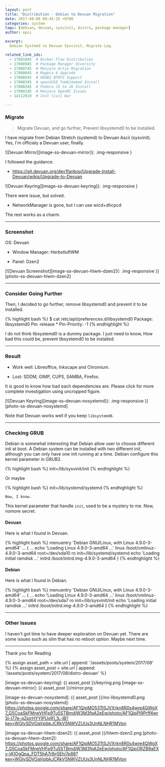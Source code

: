 ```yaml
---
layout: post
title: "Distribution - Debian to Devuan Migration"
date: 2017-08-08 09:45:15 +0700
categories: system
tags: [debian, devuan, sysvinit, distro, package manager]
author: epsi

excerpt:
  Debian Systemd to Devuan Sysvinit, Migrate Log.

related_link_ids: 
  - 17081045  # Docker Flow Distribution
  - 17080945  # Package Manager Diversity
  - 17080745  # Manjaro Artix Migration
  - 17080645  # Mageia 6 Upgrade
  - 17080545  # GRUB2 BTRFS Support
  - 17080345  # openSUSE Tumbleweed Install
  - 17080245  # Fedora 23 to 26 Install
  - 17080145  # Manjaro OpenRC Issues
  - 14112819  # Init Civil War

---
```


### Migrate

> Migrate Devuan, and go further, Prevent libsystemd0 to be Installed.

I have migrate from Debian Stretch (systemd) to Devuan Ascii (sysvinit).
Yes, I'm officialy a Devuan user, finally. 

![Devuan Mirror][image-ss-devuan-mirror]{: .img-responsive }


I followed the guidance.

*	<https://git.devuan.org/dev1fanboy/Upgrade-Install-Devuan/wikis/Upgrade-to-Devuan>

![Devuan Keyring][image-ss-devuan-keyring]{: .img-responsive }

There were issue, but solved.

*	NetworkManager is gone, but I can use wicd+dhcpcd

The rest works as a charm.

-- -- --

### Screenshot

OS: Devuan

*	Window Manager: HerbstluftWM

*	Panel: Dzen2

[![Devuan Screenshot][image-ss-devuan-hlwm-dzen2]{: .img-responsive }][photo-ss-devuan-hlwm-dzen2]

-- -- --

### Consider Going Further

Then, I decided to go further, remove libsystemd0 and prevent it to be installed.

{% highlight bash %}
$ cat /etc/apt/preferences.d/libsystemd0 
Package: libsystemd0
Pin: release *
Pin-Priority: -1
{% endhighlight %}

I do not think libsystemd0 is a dummy package.
I just need to know, How bad this could be, prevent libsystemd0 to be installed.

-- -- --

### Result

*	Work well: Libreoffice, Inkscape and Chromium.

*	Lost: SDDM, GIMP, CUPS, SAMBA, Firefox.

It is good to know how bad each dependencies are.
Please click for more complete investigation using uncropped figure.

[![Devuan Keyring][image-ss-devuan-nosystemd]{: .img-responsive }][photo-ss-devuan-nosystemd]

Note that Devuan works well if you keep <code>libsystemd0</code>.

-- -- --

### Checking GRUB

Debian is somewhat interesting that 
Debian allow user to choose different init at boot.
A Debian system can be installed with two different init,
although you can only have one init running at a time.
Debian configure this kernel parameter in GRUB2.

{% highlight bash %}
init=/lib/sysvinit/init
{% endhighlight %}

Or maybe

{% highlight bash %}
init=/lib/systemd/systemd
{% endhighlight %}

	Now, I know.

This kernel parameter that handle <code>init</code>,
used to be a mystery to me. Now, nomore secret.

#### Devuan

Here is what I found in Devuan.

{% highlight bash %}
menuentry 'Debian GNU/Linux, with Linux 4.9.0-3-amd64' ... {
	...
	echo	'Loading Linux 4.9.0-3-amd64 ...'
	linux	/boot/vmlinuz-4.9.0-3-amd64 root=/dev/sda10 ro  init=/lib/systemd/systemd
	echo	'Loading initial ramdisk ...'
	initrd	/boot/initrd.img-4.9.0-3-amd64
}
{% endhighlight %}

#### Debian

Here is what I found in Debian.

{% highlight bash %}
menuentry 'Debian GNU/Linux, with Linux 4.9.0-3-amd64' ... {
	...
	echo	'Loading Linux 4.9.0-3-amd64 ...'
	linux	/boot/vmlinuz-4.9.0-3-amd64 root=/dev/sda7 ro  init=/lib/sysvinit/init
	echo	'Loading initial ramdisk ...'
	initrd	/boot/initrd.img-4.9.0-3-amd64
}
{% endhighlight %}

-- -- --

### Other Issues

I haven't got time to have deeper exploration on Devuan yet.
There are some issues such as slim that has no reboot option.
Maybe next time.

-- -- --

Thank you for Reading

[//]: <> ( -- -- -- links below -- -- -- )

{% assign asset_path = site.url | append: '/assets/posts/system/2017/08' %}
{% assign asset_post = site.url | append: '/assets/posts/system/2017/08/distro-devuan' %}

[image-ss-devuan-keyring]:    {{ asset_post }}/keyring.png
[image-ss-devuan-mirror]:     {{ asset_post }}/mirror.png

[image-ss-devuan-nosystemd]:  {{ asset_post }}/no-libsystemd0.png
[photo-ss-devuan-nosystemd]:  https://photos.google.com/share/AF1QipMO53TtSJVXrkn8R0s4wre4QWgX7_G5CoaSkFMneVHFp9Tu5STBmdjW3M3fpA2eEw/photo/AF1QipPl9Prff4wrSj-I77e-qZpirHYYlPUxR1_1L-iB?key=WGIySDVOaVpibkJCRkV5NWVZUUs3UnNLNHR1MVpn

[image-ss-devuan-hlwm-dzen2]: {{ asset_post }}/hlwm-dzen2.png
[photo-ss-devuan-hlwm-dzen2]: https://photos.google.com/share/AF1QipMO53TtSJVXrkn8R0s4wre4QWgX7_G5CoaSkFMneVHFp9Tu5STBmdjW3M3fpA2eEw/photo/AF1QipORZB9aEXv-lA1OgQpa_FDT5hA7r9jr5Ehi7p88?key=WGIySDVOaVpibkJCRkV5NWVZUUs3UnNLNHR1MVpn
